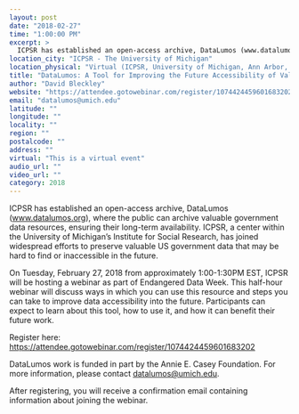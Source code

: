 ```yaml
---
layout: post
date: "2018-02-27"
time: "1:00:00 PM"
excerpt: >
  ICPSR has established an open-access archive, DataLumos (www.datalumos.org), where the public can archive valuable government data resources...
location_city: "ICPSR - The University of Michigan"
location_physical: "Virtual (ICPSR, University of Michigan, Ann Arbor, Michigan, USA)"
title: "DataLumos: A Tool for Improving the Future Accessibility of Valuable Government Data"
author: "David Bleckley"
website: "https://attendee.gotowebinar.com/register/1074424459601683202"
email: "datalumos@umich.edu"
latitude: ""
longitude: ""
locality: ""
region: ""
postalcode: ""
address: ""
virtual: "This is a virtual event"
audio_url: ""
video_url: ""
category: 2018
---
```


ICPSR has established an open-access archive, DataLumos (www.datalumos.org), where the public can archive valuable government data resources, ensuring their long-term availability. ICPSR, a center within the University of Michigan’s Institute for Social Research, has joined widespread efforts to preserve valuable US government data that may be hard to find or inaccessible in the future. 

On Tuesday, February 27, 2018 from approximately 1:00-1:30PM EST, ICPSR will be hosting a webinar as part of Endangered Data Week. This half-hour webinar will discuss ways in which you can use this resource and steps you can take to improve data accessibility into the future. Participants can expect to learn about this tool, how to use it, and how it can benefit their future work. 

Register here: https://attendee.gotowebinar.com/register/1074424459601683202

DataLumos work is funded in part by the Annie E. Casey Foundation. For more information, please contact datalumos@umich.edu. 

After registering, you will receive a confirmation email containing information about joining the webinar.
